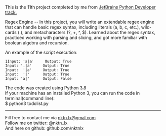 This is the 11th project completed by me from [JetBrains Python Developer track.](https://hyperskill.org/tracks/2)

Regex Engine -- In this project, you will write an extendable regex engine that can handle basic regex syntax, including literals (a, b, c, etc.), wild-cards (.), and metacharacters (?, +, ^, $). Learned about the regex syntax, practiced working with parsing and slicing, and got more familiar with boolean algebra and recursion.   

An example of the script execution:  
```
1Input: 'a|a'     Output: True
Input: '.|a'     Output: True
Input:  '|a'     Output: True
Input:  '|'      Output: True
Input: 'a|'      Output: False

```


The code was created using Python 3.8  
If your machine has an installed Python 3, you can run the code in terminal(command line):  
$ python3 todolist.py  


--------------------------------------------
Fill free to contact me via nktn.lx@gmal.com  
Follow me on twitter: @nktn_lx  
And here on github: github.com/nktnlx  